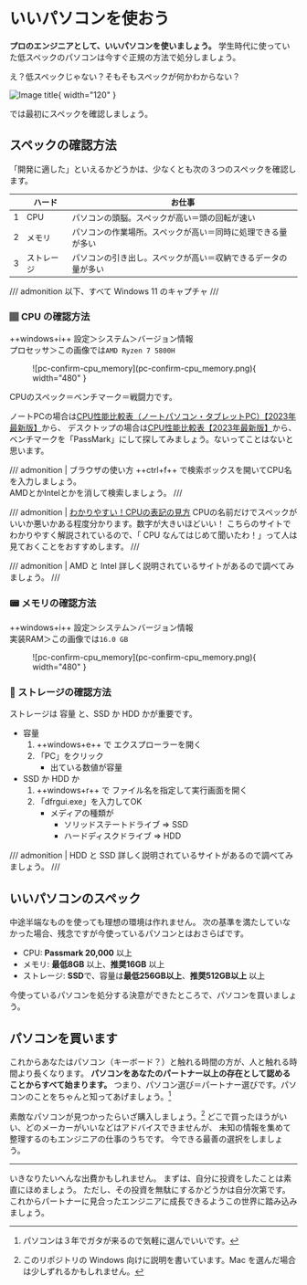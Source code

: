 # いいパソコンを使おう

**プロのエンジニアとして、いいパソコンを使いましょう。**
学生時代に使っていた低スペックのパソコンは今すぐ正規の方法で処分しましょう。  

え？低スペックじゃない？そもそもスペックが何かわからない？

![Image title](https://4.bp.blogspot.com/-RKhIfDAFOIU/VZt5Qbb3OSI/AAAAAAAAu2c/2_zDuFxELLc/s800/akachan_ha_nyuushi.png){ width="120" }

では最初にスペックを確認しましょう。

## スペックの確認方法

「開発に適した」といえるかどうかは、少なくとも次の３つのスペックを確認します。

|      | ハード     | お仕事                                                         |
| ---: | ---------- | -------------------------------------------------------------- |
|    1 | CPU        | パソコンの頭脳。スペックが高い＝頭の回転が速い                 |
|    2 | メモリ     | パソコンの作業場所。スペックが高い＝同時に処理できる量が多い   |
|    3 | ストレージ | パソコンの引き出し。スペックが高い＝収納できるデータの量が多い |

/// admonition
以下、すべて Windows 11 のキャプチャ
///

### 🏽 CPU の確認方法

++windows+i++ 設定＞システム＞バージョン情報  
プロセッサ＞この画像では`AMD Ryzen 7 5800H`

<figure markdown>
  ![pc-confirm-cpu_memory](pc-confirm-cpu_memory.png){ width="480" }
</figure>

CPUのスペック＝ベンチマーク＝戦闘力です。

ノートPCの場合は[CPU性能比較表（ノートパソコン・タブレットPC）【2023年最新版】](https://pcfreebook.com/article/458775622.html)から、
デスクトップの場合は[CPU性能比較表【2023年最新版】](https://pcfreebook.com/article/450856544.html)から、
ベンチマークを「PassMark」にして探してみましょう。ないってことはないと思います。

/// admonition | ブラウザの使い方
++ctrl+f++ で検索ボックスを開いてCPU名を入力しましょう。  
AMDとかIntelとかを消して検索しましょう。
///

/// admonition | [わかりやすい！CPUの表記の見方](https://student-notepc.com/cpu_how.html)
CPUの名前だけでスペックがいいか悪いかある程度分かります。数字が大きいほどいい！
こちらのサイトでわかりやすく解説されているので、「 CPU なんてはじめて聞いたわ！」って人は見ておくことをおすすめします。
///

/// admonition | AMD と Intel
詳しく説明されているサイトがあるので調べてみましょう。
///

### 📟 メモリの確認方法

++windows+i++ 設定＞システム＞バージョン情報  
実装RAM＞この画像では`16.0 GB`

<figure markdown>
  ![pc-confirm-cpu_memory](pc-confirm-cpu_memory.png){ width="480" }
</figure>

### 💾 ストレージの確認方法

ストレージは 容量 と、SSD か HDD かが重要です。

- 容量
  1. ++windows+e++ で エクスプローラーを開く
  2. 「PC」をクリック
     - 出ている数値が容量
- SSD か HDD か
  1. ++windows+r++ で ファイル名を指定して実行画面を開く
  2. 「dfrgui.exe」を入力してOK
     - メディアの種類が
       - ソリッドステートドライブ => SSD
       - ハードディスクドライブ => HDD

/// admonition | HDD と SSD
詳しく説明されているサイトがあるので調べてみましょう。
///

## いいパソコンのスペック

中途半端なものを使っても理想の環境は作れません。
次の基準を満たしていなかった場合、残念ですが今使っているパソコンとはおさらばです。

- CPU: **Passmark 20,000** 以上
- メモリ: **最低8GB** 以上、**推奨16GB** 以上
- ストレージ: **SSD**で、容量は**最低256GB以上**、**推奨512GB以上** 以上

今使っているパソコンを処分する決意ができたところで、パソコンを買いましょう。

## パソコンを買います

これからあなたはパソコン（キーボード？）と触れる時間の方が、人と触れる時間より長くなります。
**パソコンをあなたのパートナー以上の存在として認めることからすべて始まります。**
つまり、パソコン選び＝パートナー選びです。パソコンのことをちゃんと知ってあげましょう。[^1]

[^1]: パソコンは３年でガタが来るので気軽に選んでいいです。

素敵なパソコンが見つかったらいざ購入しましょう。[^2]
どこで買ったほうがいい、どのメーカーがいいなどはアドバイスできませんが、
未知の情報を集めて整理するのもエンジニアの仕事のうちです。
今できる最善の選択をしましょう。

---

いきなりたいへんな出費かもしれません。
まずは、自分に投資をしたことは素直にほめましょう。
ただし、その投資を無駄にするかどうかは自分次第です。
これからパートナーに見合ったエンジニアに成長できるようこの世界に踏み込みましょう。

[^2]: このリポジトリの Windows 向けに説明を書いています。Mac を選んだ場合は少しずれるかもしれません。
